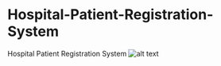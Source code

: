 # Hospital-Patient-Registration-System
Hospital Patient Registration System
![alt text](https://github.com/berkdsnr/Hospital-Patient-Registration-System/blob/master/image.png)
